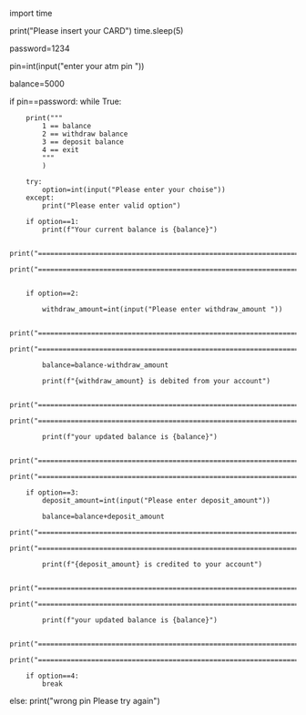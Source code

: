 import time

print("Please insert your CARD")
time.sleep(5)

password=1234

pin=int(input("enter your atm pin "))
        
balance=5000

if pin==password:
    while True:

        print("""
            1 == balance
            2 == withdraw balance
            3 == deposit balance
            4 == exit
            """
            )

        try:
            option=int(input("Please enter your choise"))
        except:
            print("Please enter valid option")

        if option==1:
            print(f"Your current balance is {balance}")

            print("======================================================================")
            print("======================================================================")


        if option==2:
            
            withdraw_amount=int(input("Please enter withdraw_amount "))

            print("======================================================================")
            print("======================================================================")

            balance=balance-withdraw_amount

            print(f"{withdraw_amount} is debited from your account")

            print("======================================================================")
            print("======================================================================")

            print(f"your updated balance is {balance}")

            print("======================================================================")
            print("======================================================================")

        if option==3:
            deposit_amount=int(input("Please enter deposit_amount"))

            balance=balance+deposit_amount
            print("======================================================================")
            print("======================================================================")

            print(f"{deposit_amount} is credited to your account")

            print("======================================================================")
            print("======================================================================")

            print(f"your updated balance is {balance}")

            print("======================================================================")
            print("======================================================================")

        if option==4:
            break

else:
    print("wrong pin Please try again")
